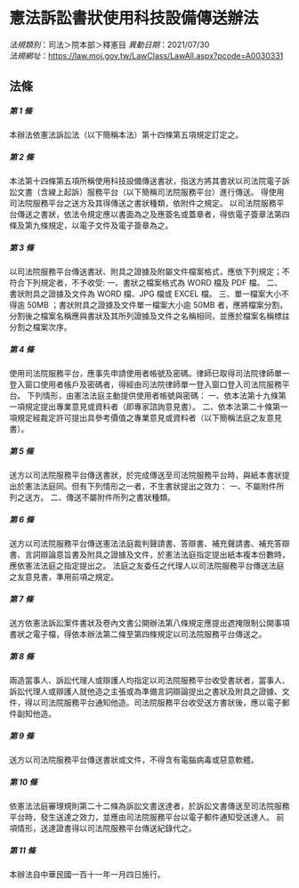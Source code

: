 # 憲法訴訟書狀使用科技設備傳送辦法

*法規類別*：司法＞院本部＞釋憲目
*異動日期*：2021/07/30  
*法規網址*：https://law.moj.gov.tw/LawClass/LawAll.aspx?pcode=A0030331



## 法條
##### 第 1 條
本辦法依憲法訴訟法（以下簡稱本法）第十四條第五項規定訂定之。

##### 第 2 條
本法第十四條第五項所稱使用科技設備傳送書狀，指送方將其書狀以司法院電子訴訟文書（含線上起訴）服務平台（以下簡稱司法院服務平台）進行傳送。
得使用司法院服務平台之送方及其得傳送之書狀種類，依附件之規定。
以司法院服務平台傳送之書狀，依法令規定應以書面為之及應簽名或蓋章者，得依電子簽章法第四條及第九條規定，以電子文件及電子簽章為之。

##### 第 3 條
以司法院服務平台傳送書狀、附具之證據及附屬文件檔案格式，應依下列規定；不符合下列規定者，不予收受:
一、書狀之檔案格式為 WORD 檔及 PDF  檔。
二、書狀附具之證據及文件為 WORD 檔、JPG 檔或 EXCEL  檔。
三、單一檔案大小不得逾 50MB ；書狀附具之證據及文件單一檔案大小逾 50MB 者，應將檔案分割，分割後之檔案名稱應與書狀及其所列證據及文件之名稱相同，並應於檔案名稱標註分割之檔案次序。

##### 第 4 條
使用司法院服務平台，應事先申請使用者帳號及密碼。律師已取得司法院律師單一登入窗口使用者帳戶及密碼者，得經由司法院律師單一登入窗口登入司法院服務平台。
下列情形，由憲法法庭主動提供使用者帳號與密碼：
一、依本法第十九條第一項規定提出專業意見或資料者（即專家諮詢意見書）。
二、依本法第二十條第一項規定經裁定許可提出具參考價值之專業意見或資料者（以下簡稱法庭之友意見書）。

##### 第 5 條
送方以司法院服務平台傳送書狀，於完成傳送至司法院服務平台時，與紙本書狀提出於憲法法庭同。但有下列情形之一者，不生書狀提出之效力：
一、不屬附件所列之送方。
二、傳送不屬附件所列之書狀種類。

##### 第 6 條
送方以司法院服務平台傳送憲法法庭裁判聲請書、答辯書、補充聲請書、補充答辯書、言詞辯論意旨書及附具之證據及文件，於憲法法庭指定提出紙本複本份數時，應依憲法法庭之指定提出之。
法庭之友委任之代理人以司法院服務平台傳送法庭之友意見書，準用前項之規定。

##### 第 7 條
送方依憲法訴訟案件書狀及卷內文書公開辦法第八條規定應提出遮掩限制公開事項書狀之電子檔，得依本辦法第二條至第四條規定以司法院服務平台傳送之。

##### 第 8 條
兩造當事人、訴訟代理人或辯護人均指定以司法院服務平台收受書狀者，當事人、訴訟代理人或辯護人就他造之主張或為準備言詞辯論提出之書狀及附具之證據、文件，得以司法院服務平台通知他造。司法院服務平台收受送方書狀後，應以電子郵件副知他造。

##### 第 9 條
送方以司法院服務平台傳送書狀或文件，不得含有電腦病毒或惡意軟體。

##### 第 10 條
依憲法法庭審理規則第二十二條為訴訟文書送達者，於訴訟文書傳送至司法院服務平台時，發生送達之效力，並應由司法院服務平台以電子郵件通知受送達人。
前項情形，送達證書得以司法院服務平台傳送紀錄代之。

##### 第 11 條
本辦法自中華民國一百十一年一月四日施行。


